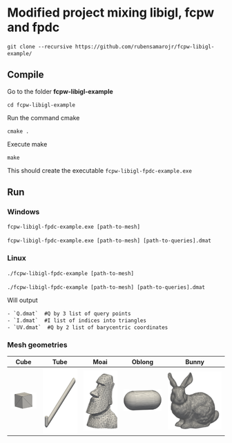# Modified project mixing libigl, fcpw and fpdc

    git clone --recursive https://github.com/rubensamarojr/fcpw-libigl-example/

## Compile

Go to the folder **fcpw-libigl-example**

    cd fcpw-libigl-example

Run the command cmake

    cmake .

Execute make

    make

This should create the executable `fcpw-libigl-fpdc-example.exe`

## Run

### Windows
    fcpw-libigl-fpdc-example.exe [path-to-mesh] 

    fcpw-libigl-fpdc-example.exe [path-to-mesh] [path-to-queries].dmat

### Linux
    ./fcpw-libigl-fpdc-example [path-to-mesh] 

    ./fcpw-libigl-fpdc-example [path-to-mesh] [path-to-queries].dmat

Will output 

    - `Q.dmat`  #Q by 3 list of query points
    - `I.dmat`  #I list of indices into triangles
    - `UV.dmat`  #Q by 2 list of barycentric coordinates

### Mesh geometries

Cube | Tube | Moai | Oblong | Bunny
:-------------------------:|:-------------------------:|:-------------------------:|:-------------------------:|:-------------------------:
<img src="https://github.com/rubensamarojr/fcpw-libigl-example/blob/main/images/Cube-01.png"  width="100">  |  <img src="https://github.com/rubensamarojr/fcpw-libigl-example/blob/main/images/Tube-01.png" height="150"> | <img src="https://github.com/rubensamarojr/fcpw-libigl-example/blob/main/images/Moai-01.png"  width="150">  |  <img src="https://github.com/rubensamarojr/fcpw-libigl-example/blob/main/images/Oblong-01.png"  width="150">  |  <img src="https://github.com/rubensamarojr/fcpw-libigl-example/blob/main/images/Bunny-01.png"  width="250">

